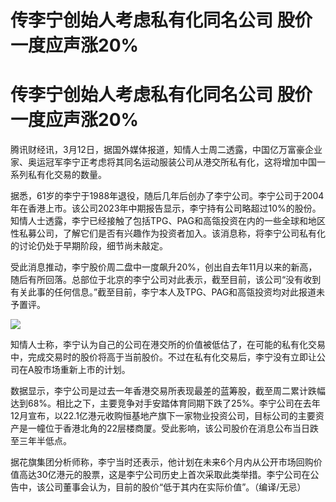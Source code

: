 # 传李宁创始人考虑私有化同名公司 股价一度应声涨20%

# 传李宁创始人考虑私有化同名公司 股价一度应声涨20%

腾讯财经讯，3月12日，据国外媒体报道，知情人士周二透露，中国亿万富豪企业家、奥运冠军李宁正考虑将其同名运动服装公司从港交所私有化，这将增加中国一系列私有化交易的数量。

据悉，61岁的李宁于1988年退役，随后几年后创办了李宁公司。李宁公司于2004年在香港上市。该公司2023年中期报告显示，李宁持有公司略超过10%的股份。知情人士透露，李宁已经接触了包括TPG、PAG和高瓴投资在内的一些全球和地区性私募公司，了解它们是否有兴趣作为投资者加入。该消息称，将李宁公司私有化的讨论仍处于早期阶段，细节尚未敲定。

受此消息推动，李宁股价周二盘中一度飙升20%，创出自去年11月以来的新高，随后有所回落。总部位于北京的李宁公司对此表示，截至目前，该公司“没有收到有关此事的任何信息。”截至目前，李宁本人及TPG、PAG和高瓴投资均对此报道未予置评。

![](https://inews.gtimg.com/news_bt/OYcWwrqdcg91QzZeRh6URsCNlBZ3g7IKl5kIz2zQlRbdEAA/1000)

知情人士称，李宁认为自己的公司在港交所的价值被低估了，在可能的私有化交易中，完成交易时的股价将高于当前股价。不过在私有化交易后，李宁没有立即让公司在A股市场重新上市的计划。

数据显示，李宁公司是过去一年香港交易所表现最差的蓝筹股，截至周二累计跌幅达到68%。相比之下，主要竞争对手安踏体育同期下跌了25%。李宁公司在去年12月宣布，以22.1亿港元收购恒基地产旗下一家物业投资公司，目标公司的主要资产是一幢位于香港北角的22层楼商厦。受此影响，该公司股价在消息公布当日跌至三年半低点。

据花旗集团分析师称，李宁当时还表示，他计划在未来6个月内从公开市场回购价值高达30亿港元的股票，这是李宁公司历史上首次采取此类举措。李宁公司在公告中，该公司董事会认为，目前的股价“低于其内在实际价值”。（编译/无忌）

